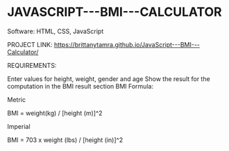 # JAVASCRIPT---BMI---CALCULATOR


Software: HTML, CSS, JavaScript

PROJECT LINK: https://brittanytamra.github.io/JavaScript---BMI---Calculator/

REQUIREMENTS:

Enter values for height, weight, gender and age
Show the result for the computation in the BMI result section
BMI Formula:

Metric

BMI = weight(kg) / [height (m)]^2

Imperial

BMI = 703 x weight (lbs) / [height (in)]^2
